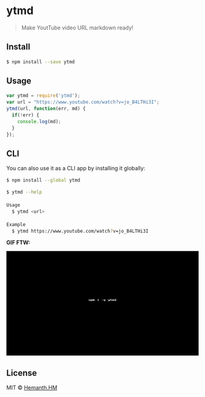 # ytmd

> Make YoutTube video URL markdown ready!


## Install

```sh
$ npm install --save ytmd
```


## Usage

```js
var ytmd = require('ytmd');
var url = "https://www.youtube.com/watch?v=jo_B4LTHi3I";
ytmd(url, function(err, md) {
  if(!err) {
    console.log(md);
  }
});
```

## CLI

You can also use it as a CLI app by installing it globally:

```sh
$ npm install --global ytmd
```

```sh
$ ytmd --help

Usage
  $ ytmd <url>

Example
  $ ytmd https://www.youtube.com/watch?v=jo_B4LTHi3I
```

__GIF FTW:__

![](./ytmd.gif)

## License

MIT © [Hemanth.HM](http://h3manth.com)
